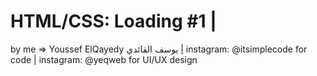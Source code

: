 # HTML/CSS: Loading #1 |
by me => Youssef ElQayedy يوسف القائدي |
instagram: @itsimplecode for code |
instagram: @yeqweb for UI/UX design
